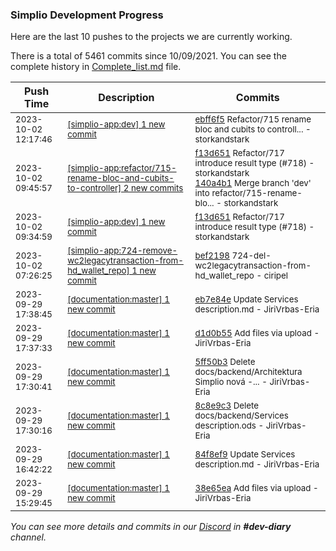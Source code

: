 
### Simplio Development Progress

Here are the last 10 pushes to the projects we are currently working.

There is a total of 5461 commits since 10/09/2021. You can see the complete history in
 [Complete_list.md](Complete_list.md) file.

| Push Time | Description | Commits |
| --- | --- | --- |
| <sub>2023-10-02 12:17:46</sub> | <sub>[[simplio-app:dev] 1 new commit](https://github.com/SimplioOfficial/simplio-app/commit/ebff6f573ae2d67df9c5d94eef4a965fed88b186)</sub> | <sub>[ebff6f5](https://github.com/SimplioOfficial/simplio-app/commit/ebff6f573ae2d67df9c5d94eef4a965fed88b186) Refactor/715 rename bloc and cubits to controll... - storkandstark</sub> |
| <sub>2023-10-02 09:45:57</sub> | <sub>[[simplio-app:refactor/715-rename-bloc-and-cubits-to-controller] 2 new commits](https://github.com/SimplioOfficial/simplio-app/compare/4ba277cda71c...140a4b1f4a84)</sub> | <sub>[f13d651](https://github.com/SimplioOfficial/simplio-app/commit/f13d651bb8899dc8cda97564d94a7244ae1d958e) Refactor/717 introduce result type (#718) - storkandstark<br>[140a4b1](https://github.com/SimplioOfficial/simplio-app/commit/140a4b1f4a8440901c7547e560207f2215e66462) Merge branch 'dev' into refactor/715-rename-blo... - storkandstark</sub> |
| <sub>2023-10-02 09:34:59</sub> | <sub>[[simplio-app:dev] 1 new commit](https://github.com/SimplioOfficial/simplio-app/commit/f13d651bb8899dc8cda97564d94a7244ae1d958e)</sub> | <sub>[f13d651](https://github.com/SimplioOfficial/simplio-app/commit/f13d651bb8899dc8cda97564d94a7244ae1d958e) Refactor/717 introduce result type (#718) - storkandstark</sub> |
| <sub>2023-10-02 07:26:25</sub> | <sub>[[simplio-app:724-remove-wc2legacytransaction-from-hd_wallet_repo] 1 new commit](https://github.com/SimplioOfficial/simplio-app/commit/bef2198f73d2adc659428d94788091b8d3b3edf6)</sub> | <sub>[bef2198](https://github.com/SimplioOfficial/simplio-app/commit/bef2198f73d2adc659428d94788091b8d3b3edf6) 724-del-wc2legacytransaction-from-hd_wallet_repo - ciripel</sub> |
| <sub>2023-09-29 17:38:45</sub> | <sub>[[documentation:master] 1 new commit](https://github.com/SimplioOfficial/documentation/commit/eb7e84e004f0b3ea9beabe1324c2dc9737efad19)</sub> | <sub>[eb7e84e](https://github.com/SimplioOfficial/documentation/commit/eb7e84e004f0b3ea9beabe1324c2dc9737efad19) Update Services description.md - JiriVrbas-Eria</sub> |
| <sub>2023-09-29 17:37:33</sub> | <sub>[[documentation:master] 1 new commit](https://github.com/SimplioOfficial/documentation/commit/d1d0b55a08a256725fb37e6a0714f936dbea5998)</sub> | <sub>[d1d0b55](https://github.com/SimplioOfficial/documentation/commit/d1d0b55a08a256725fb37e6a0714f936dbea5998) Add files via upload - JiriVrbas-Eria</sub> |
| <sub>2023-09-29 17:30:41</sub> | <sub>[[documentation:master] 1 new commit](https://github.com/SimplioOfficial/documentation/commit/5ff50b3b6b7f35ecc2343e57533e78e7af28b6d2)</sub> | <sub>[5ff50b3](https://github.com/SimplioOfficial/documentation/commit/5ff50b3b6b7f35ecc2343e57533e78e7af28b6d2) Delete docs/backend/Architektura Simplio nová -... - JiriVrbas-Eria</sub> |
| <sub>2023-09-29 17:30:16</sub> | <sub>[[documentation:master] 1 new commit](https://github.com/SimplioOfficial/documentation/commit/8c8e9c36a2ec8b8fd9686d3fe3560079766bed78)</sub> | <sub>[8c8e9c3](https://github.com/SimplioOfficial/documentation/commit/8c8e9c36a2ec8b8fd9686d3fe3560079766bed78) Delete docs/backend/Services description.ods - JiriVrbas-Eria</sub> |
| <sub>2023-09-29 16:42:22</sub> | <sub>[[documentation:master] 1 new commit](https://github.com/SimplioOfficial/documentation/commit/84f8ef9cca28c2ff146bebf307aa6dd50e6d1788)</sub> | <sub>[84f8ef9](https://github.com/SimplioOfficial/documentation/commit/84f8ef9cca28c2ff146bebf307aa6dd50e6d1788) Update Services description.md - JiriVrbas-Eria</sub> |
| <sub>2023-09-29 15:29:45</sub> | <sub>[[documentation:master] 1 new commit](https://github.com/SimplioOfficial/documentation/commit/38e65eace01785490c2c74342fdbfe3dc506fd6a)</sub> | <sub>[38e65ea](https://github.com/SimplioOfficial/documentation/commit/38e65eace01785490c2c74342fdbfe3dc506fd6a) Add files via upload - JiriVrbas-Eria</sub> |

_You can see more details and commits in our [Discord](https://discord.gg/aKhjuwZmdP) in **#dev-diary** channel._
